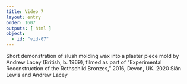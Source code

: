 ```yaml
---
title: Video 7
layout: entry
order: 1607
outputs: [ html ]
object:
  - id: "vid-07"
---
```


Short demonstration of slush molding wax into a plaster piece mold by Andrew Lacey (British, b. 1969), filmed as part of “Experimental Reconstruction of the Rothschild Bronzes,” 2016, Devon, UK. 2020 Siân Lewis and Andrew Lacey
